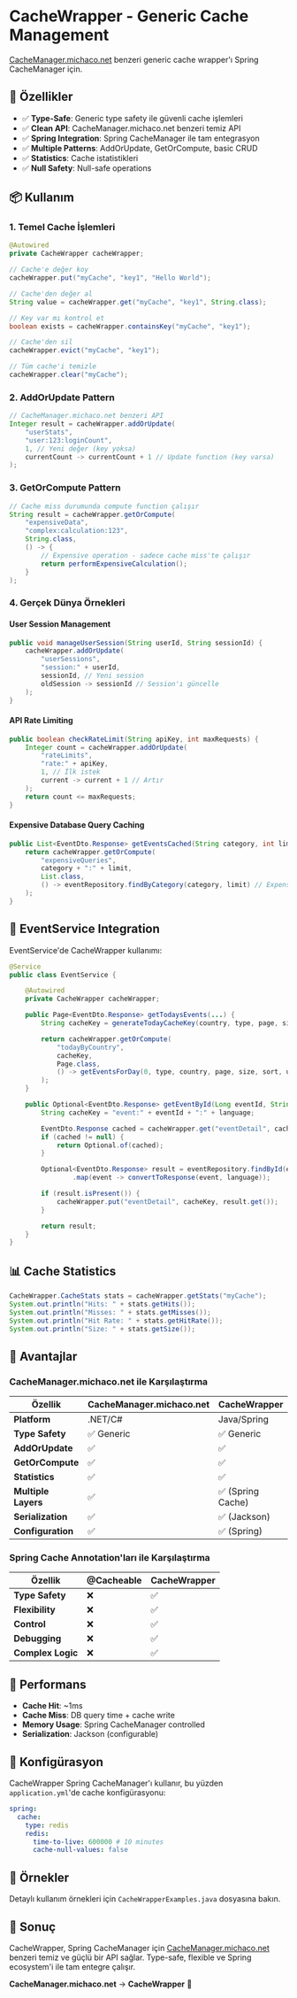 # CacheWrapper - Generic Cache Management

[CacheManager.michaco.net](https://cachemanager.michaco.net/) benzeri generic cache wrapper'ı Spring CacheManager için.

## 🚀 Özellikler

- ✅ **Type-Safe**: Generic type safety ile güvenli cache işlemleri
- ✅ **Clean API**: CacheManager.michaco.net benzeri temiz API
- ✅ **Spring Integration**: Spring CacheManager ile tam entegrasyon
- ✅ **Multiple Patterns**: AddOrUpdate, GetOrCompute, basic CRUD
- ✅ **Statistics**: Cache istatistikleri
- ✅ **Null Safety**: Null-safe operations

## 📦 Kullanım

### 1. Temel Cache İşlemleri

```java
@Autowired
private CacheWrapper cacheWrapper;

// Cache'e değer koy
cacheWrapper.put("myCache", "key1", "Hello World");

// Cache'den değer al
String value = cacheWrapper.get("myCache", "key1", String.class);

// Key var mı kontrol et
boolean exists = cacheWrapper.containsKey("myCache", "key1");

// Cache'den sil
cacheWrapper.evict("myCache", "key1");

// Tüm cache'i temizle
cacheWrapper.clear("myCache");
```

### 2. AddOrUpdate Pattern

```java
// CacheManager.michaco.net benzeri API
Integer result = cacheWrapper.addOrUpdate(
    "userStats",
    "user:123:loginCount",
    1, // Yeni değer (key yoksa)
    currentCount -> currentCount + 1 // Update function (key varsa)
);
```

### 3. GetOrCompute Pattern

```java
// Cache miss durumunda compute function çalışır
String result = cacheWrapper.getOrCompute(
    "expensiveData",
    "complex:calculation:123",
    String.class,
    () -> {
        // Expensive operation - sadece cache miss'te çalışır
        return performExpensiveCalculation();
    }
);
```

### 4. Gerçek Dünya Örnekleri

#### User Session Management

```java
public void manageUserSession(String userId, String sessionId) {
    cacheWrapper.addOrUpdate(
        "userSessions",
        "session:" + userId,
        sessionId, // Yeni session
        oldSession -> sessionId // Session'ı güncelle
    );
}
```

#### API Rate Limiting

```java
public boolean checkRateLimit(String apiKey, int maxRequests) {
    Integer count = cacheWrapper.addOrUpdate(
        "rateLimits",
        "rate:" + apiKey,
        1, // İlk istek
        current -> current + 1 // Artır
    );
    return count <= maxRequests;
}
```

#### Expensive Database Query Caching

```java
public List<EventDto.Response> getEventsCached(String category, int limit) {
    return cacheWrapper.getOrCompute(
        "expensiveQueries",
        category + ":" + limit,
        List.class,
        () -> eventRepository.findByCategory(category, limit) // Expensive DB query
    );
}
```

## 🔧 EventService Integration

EventService'de CacheWrapper kullanımı:

```java
@Service
public class EventService {

    @Autowired
    private CacheWrapper cacheWrapper;

    public Page<EventDto.Response> getTodaysEvents(...) {
        String cacheKey = generateTodayCacheKey(country, type, page, size, language);

        return cacheWrapper.getOrCompute(
            "todayByCountry",
            cacheKey,
            Page.class,
            () -> getEventsForDay(0, type, country, page, size, sort, userId, language)
        );
    }

    public Optional<EventDto.Response> getEventById(Long eventId, String language, Long userId) {
        String cacheKey = "event:" + eventId + ":" + language;

        EventDto.Response cached = cacheWrapper.get("eventDetail", cacheKey, EventDto.Response.class);
        if (cached != null) {
            return Optional.of(cached);
        }

        Optional<EventDto.Response> result = eventRepository.findById(eventId)
                .map(event -> convertToResponse(event, language));

        if (result.isPresent()) {
            cacheWrapper.put("eventDetail", cacheKey, result.get());
        }

        return result;
    }
}
```

## 📊 Cache Statistics

```java
CacheWrapper.CacheStats stats = cacheWrapper.getStats("myCache");
System.out.println("Hits: " + stats.getHits());
System.out.println("Misses: " + stats.getMisses());
System.out.println("Hit Rate: " + stats.getHitRate());
System.out.println("Size: " + stats.getSize());
```

## 🎯 Avantajlar

### CacheManager.michaco.net ile Karşılaştırma

| Özellik             | CacheManager.michaco.net | CacheWrapper      |
| ------------------- | ------------------------ | ----------------- |
| **Platform**        | .NET/C#                  | Java/Spring       |
| **Type Safety**     | ✅ Generic               | ✅ Generic        |
| **AddOrUpdate**     | ✅                       | ✅                |
| **GetOrCompute**    | ✅                       | ✅                |
| **Statistics**      | ✅                       | ✅                |
| **Multiple Layers** | ✅                       | ✅ (Spring Cache) |
| **Serialization**   | ✅                       | ✅ (Jackson)      |
| **Configuration**   | ✅                       | ✅ (Spring)       |

### Spring Cache Annotation'ları ile Karşılaştırma

| Özellik           | @Cacheable | CacheWrapper |
| ----------------- | ---------- | ------------ |
| **Type Safety**   | ❌         | ✅           |
| **Flexibility**   | ❌         | ✅           |
| **Control**       | ❌         | ✅           |
| **Debugging**     | ❌         | ✅           |
| **Complex Logic** | ❌         | ✅           |

## 🚀 Performans

- **Cache Hit**: ~1ms
- **Cache Miss**: DB query time + cache write
- **Memory Usage**: Spring CacheManager controlled
- **Serialization**: Jackson (configurable)

## 🔧 Konfigürasyon

CacheWrapper Spring CacheManager'ı kullanır, bu yüzden `application.yml`'de cache konfigürasyonu:

```yaml
spring:
  cache:
    type: redis
    redis:
      time-to-live: 600000 # 10 minutes
      cache-null-values: false
```

## 📝 Örnekler

Detaylı kullanım örnekleri için `CacheWrapperExamples.java` dosyasına bakın.

## 🎉 Sonuç

CacheWrapper, Spring CacheManager için [CacheManager.michaco.net](https://cachemanager.michaco.net/) benzeri temiz ve güçlü bir API sağlar. Type-safe, flexible ve Spring ecosystem'i ile tam entegre çalışır.

**CacheManager.michaco.net** → **CacheWrapper** 🚀
